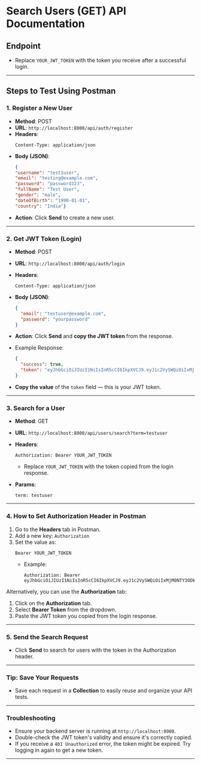 # Search Users (GET) API Documentation

## Endpoint  

- Replace `YOUR_JWT_TOKEN` with the token you receive after a successful login.

---

## Steps to Test Using Postman

### 1. Register a New User  
- **Method**: POST  
- **URL**: `http://localhost:8000/api/auth/register`  
- **Headers**:  
    ```
    Content-Type: application/json
    ```
- **Body (JSON)**:
    ```json
   {
    "username": "test1user",
    "email": "testing@example.com",
    "password": "password123",
    "fullName": "Test User",
    "gender": "male",
    "dateOfBirth": "1990-01-01",
    "country": "India"}


    ```
- **Action**: Click **Send** to create a new user.

---

### 2. Get JWT Token (Login)  
- **Method**: POST  
- **URL**: `http://localhost:8000/api/auth/login`  
- **Headers**:  
    ```
    Content-Type: application/json
    ```
- **Body (JSON)**:
    ```json
    {
      "email": "testuser@example.com",
      "password": "yourpassword"
    }
    ```
- **Action**: Click **Send** and **copy the JWT token** from the response.

- Example Response:
    ```json
    {
      "success": true,
      "token": "eyJhbGciOiJIUzI1NiIsInR5cCI6IkpXVCJ9.eyJ1c2VySWQiOiIxMjM0NTY3ODkwIiwiaWF0IjoxNjM1NzI3MzQ4fQ.ZwSmGCg5O5Y4Op1vqfU9Nf4tG_g72L0I0jFvFGJ2y1A"
    }
    ```
- **Copy the value** of the `token` field — this is your JWT token.

---

### 3. Search for a User  
- **Method**: GET  
- **URL**: `http://localhost:8000/api/users/search?term=testuser`  
- **Headers**:  
    ```
    Authorization: Bearer YOUR_JWT_TOKEN
    ```
    - Replace `YOUR_JWT_TOKEN` with the token copied from the login response.

- **Params**:  
    ```
    term: testuser
    ```

---

### 4. How to Set Authorization Header in Postman  
1. Go to the **Headers** tab in Postman.  
2. Add a new key: `Authorization`  
3. Set the value as:  
    ```
    Bearer YOUR_JWT_TOKEN
    ```
    - Example:
      ```
      Authorization: Bearer eyJhbGciOiJIUzI1NiIsInR5cCI6IkpXVCJ9.eyJ1c2VySWQiOiIxMjM0NTY3ODkwIiwiaWF0IjoxNjM1NzI3MzQ4fQ.ZwSmGCg5O5Y4Op1vqfU9Nf4tG_g72L0I0jFvFGJ2y1A
      ```

Alternatively, you can use the **Authorization** tab:
1. Click on the **Authorization** tab.
2. Select **Bearer Token** from the dropdown.
3. Paste the JWT token you copied from the login response.

---

### 5. Send the Search Request  
- Click **Send** to search for users with the token in the Authorization header.  

---

### Tip: Save Your Requests  
- Save each request in a **Collection** to easily reuse and organize your API tests.

---

### Troubleshooting  
- Ensure your backend server is running at `http://localhost:8000`.  
- Double-check the JWT token's validity and ensure it's correctly copied.  
- If you receive a `401 Unauthorized` error, the token might be expired. Try logging in again to get a new token.

---

